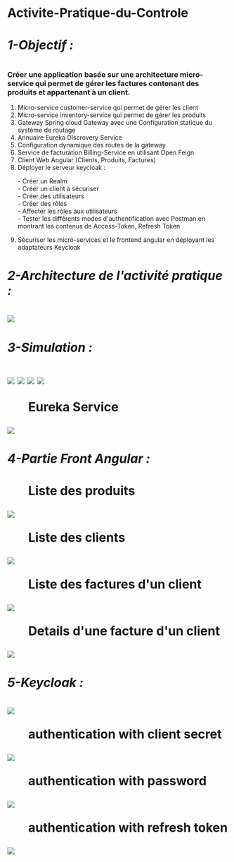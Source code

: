 # Activite-Pratique-du-Controle
<h1><i>1-Objectif :</i><h1>
<h3>Créer une application basée sur une architecture micro-service qui permet de gérer les factures contenant des produits et appartenant à un client.</h3>
<ol>
  <li>Micro-service customer-service qui permet de gérer les client</li>
  <li>Micro-service inventory-service qui permet de gérer les produits</li>
  <li>Gateway Spring cloud Gateway avec une Configuration statique du système de routage</li>
  <li>Annuaire Eureka Discrovery Service</li>
  <li>Configuration dynamique des routes de la gateway</li>
  <li>Service de facturation Billing-Service en utilisant Open Feign</li>
  <li>Client Web Angular (Clients, Produits, Factures)</li>
  <li>Déployer le serveur keycloak :</li>
  <dl>
  <dt>- Créer un Realm</dt>
  <dt>- Créer un client à sécuriser</dt>
  <dt>- Créer des utilisateurs</dt>
  <dt>- Créer des rôles</dt>
  <dt>- Affecter les rôles aux utilisateurs</dt>
  <dt>- Tester les différents modes d'authentification avec Postman en montrant les contenus de Access-Token, Refresh Token</dt>
  </dl>
  <li>Sécuriser les micro-services et le frontend angular en déployant les adaptateurs Keycloak</li>
</ol>
<h1><i>2-Architecture de l'activité pratique :</i><h1>
<img src="https://user-images.githubusercontent.com/48455549/206859150-63e5c806-86a2-4937-8791-9a7ce2464316.PNG">
<h1><i>3-Simulation :</i><h1>
 <img src="https://user-images.githubusercontent.com/81412369/209435781-072641e5-b151-4b40-ac3e-44db3b5c30f2.png">
 <img src="https://user-images.githubusercontent.com/81412369/209435997-400c182b-f917-4570-a057-90279f130ae7.png"/>
 <img src="hhttps://user-images.githubusercontent.com/81412369/209435859-97e2010c-6181-4af0-9b46-7bb04b254d9c.png"/>
 <img src="https://user-images.githubusercontent.com/81412369/209436063-5d55521a-35f3-4152-a94d-7619e7d29e95.png"/>

  <ul>Eureka Service</ul>
  <img src="https://user-images.githubusercontent.com/74361043/207845098-8d43032c-d999-4269-87d7-21550dcf2a16.png">
<h1><i>4-Partie Front Angular :</i><h1>
<ul>Liste des produits</ul>
<img src="https://user-images.githubusercontent.com/81412369/212188904-9f7f1c4b-834f-4ef9-9d17-324a321b786d.PNG">
<ul>Liste des clients</ul>
<img src="https://user-images.githubusercontent.com/81412369/212298055-3d017af6-ec25-4479-aa38-f34d80925a7c.PNG">
<ul>Liste des factures d'un client</ul>
<img src="https://user-images.githubusercontent.com/81412369/212298140-e48123ea-85a4-4435-8dbc-c2dc13373c72.PNG">
<ul>Details d'une facture d'un client</ul>
<img src="https://user-images.githubusercontent.com/74361043/207732271-9d842f44-6c78-4f27-bfe6-716928e6966e.png">
<h1><i>5-Keycloak :</i><h1>
<img src="https://user-images.githubusercontent.com/74361043/207732736-a905ba2c-04db-4146-a932-7fc7c31f55ae.png">
<ul>authentication with client secret</ul>
<img src="https://user-images.githubusercontent.com/74361043/207850425-4f730ad4-d065-4270-ad92-22fb7fa6f5cb.png">
<ul>authentication with password</ul>
<img src="https://user-images.githubusercontent.com/81412369/212190954-c6135565-04eb-43d6-aa07-9cca2032b032.PNG">
<ul>authentication with refresh token</ul>
<img src="https://user-images.githubusercontent.com/74361043/207848772-e6a144d0-7c3d-48db-a96a-9769d601ed89.png">

